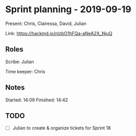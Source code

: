 # Sprint planning - 2019-09-19

Present: Chris, Clairessa, David, Julian

Link: <https://hackmd.io/nlzbO1hFQa-aNeA2X_NjuQ>

## Roles

Scribe: Julian

Time keeper: Chris

## Notes

Started: 14:09
Finished: 14:42

## TODO

- [ ] Julian to create & organize tickets for Sprint 18